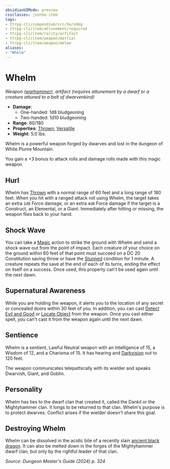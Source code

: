 ```yaml
---
obsidianUIMode: preview
cssclasses: json5e-item
tags:
- ttrpg-cli/compendium/src/5e/xdmg
- ttrpg-cli/item/attunement/required
- ttrpg-cli/item/rarity/artifact
- ttrpg-cli/item/weapon/martial
- ttrpg-cli/item/weapon/melee
aliases: 
- "Whelm"
---
```

# Whelm
*Weapon ([warhammer](3-Mechanics/CLI/items/warhammer-xphb.md)), artifact (requires attunement by a dwarf or a creature attuned to a belt of dwarvenkind)*  


- **Damage**:
  - One-handed: 1d8 bludgeoning
  - Two-handed: 1d10 bludgeoning
- **Range**: 60/180
- **Properties**: [Thrown](3-Mechanics/CLI/rules/item-properties.md#Thrown), [Versatile](3-Mechanics/CLI/rules/item-properties.md#Versatile)
- **Weight**: 5.0 lbs.

Whelm is a powerful weapon forged by dwarves and lost in the dungeon of White Plume Mountain.

You gain a +3 bonus to attack rolls and damage rolls made with this magic weapon.

## Hurl

Whelm has [Thrown](3-Mechanics/CLI/rules/item-properties.md#Thrown) with a normal range of 60 feet and a long range of 180 feet. When you hit with a ranged attack roll using Whelm, the target takes an extra `1d8` Force damage, or an extra `4d8` Force damage if the target is a Construct, an Elemental, or a Giant. Immediately after hitting or missing, the weapon flies back to your hand.

## Shock Wave

You can take a [Magic](3-Mechanics/CLI/rules/actions.md#Magic) action to strike the ground with Whelm and send a shock wave out from the point of impact. Each creature of your choice on the ground within 60 feet of that point must succeed on a DC 20 Constitution saving throw or have the [Stunned](3-Mechanics/CLI/rules/conditions.md#Stunned) condition for 1 minute. A creature repeats the save at the end of each of its turns, ending the effect on itself on a success. Once used, this property can't be used again until the next dawn.

## Supernatural Awareness

While you are holding the weapon, it alerts you to the location of any secret or concealed doors within 30 feet of you. In addition, you can cast [Detect Evil and Good](3-Mechanics/CLI/spells/detect-evil-and-good-xphb.md) or [Locate Object](3-Mechanics/CLI/spells/locate-object-xphb.md) from the weapon. Once you cast either spell, you can't cast it from the weapon again until the next dawn.

## Sentience

Whelm is a sentient, Lawful Neutral weapon with an Intelligence of 15, a Wisdom of 12, and a Charisma of 15. It has hearing and [Darkvision](3-Mechanics/CLI/rules/senses.md#Darkvision) out to 120 feet.

The weapon communicates telepathically with its wielder and speaks Dwarvish, Giant, and Goblin.

## Personality

Whelm has ties to the dwarf clan that created it, called the Dankil or the Mightyhammer clan. It longs to be returned to that clan. Whelm's purpose is to protect dwarves. Conflict arises if the wielder doesn't share this goal.

## Destroying Whelm

Whelm can be dissolved in the acidic bile of a recently slain [ancient black dragon](3-Mechanics/CLI/bestiary/dragon/ancient-black-dragon-xmm.md). It can also be melted down in the forges of the Mightyhammer dwarf clan, but only by the rightful leader of that clan.

*Source: Dungeon Master's Guide (2024) p. 324*